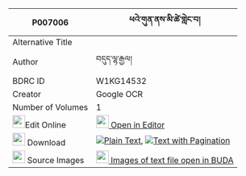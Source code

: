 |P007006|ཕའེ་གུན་ནས་མི་ཚེ་གླེང་བ། 
| --- | --- 
|Alternative Title |
|Author| བདུད་ལྷ་རྒྱལ།
|BDRC ID | W1KG14532
|Creator | Google OCR
|Number of Volumes| 1
|<img width="25" src="https://img.icons8.com/color/25/000000/edit-property.png">Edit Online| [<img width="25" src="https://avatars.githubusercontent.com/u/45091458?s=200&v=4"> Open in Editor](http://editor.openpecha.org/P007006)
|<img width="25" src="https://img.icons8.com/fluent/48/000000/download-2.png"/>  Download | [![](https://img.icons8.com/color/20/000000/txt.png)Plain Text](https://github.com/Openpecha/P007006/releases/download/v1/pa'e_gun_ne_mitse_lengwa_plain_P007006.zip), [![](https://img.icons8.com/color/20/000000/txt.png)Text with Pagination](https://github.com/Openpecha/P007006/releases/download/v1/pa'e_gun_ne_mitse_lengwa_pages_P007006.zip)
|<img width="25" src="https://img.icons8.com/plasticine/100/000000/pictures-folder.png"/>  Source Images | [<img width="25" src="https://library.bdrc.io/icons/BUDA-small.svg"> Images of text file open in BUDA](https://library.bdrc.io/show/bdr:W1KG14532)